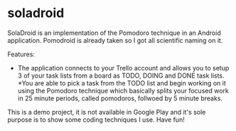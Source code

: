 # soladroid
SolaDroid is an implementation of the Pomodoro technique in an Android application. Pomodroid is already taken so I got all scientific naming on it.

Features:
* The application connects to your Trello account and allows you to setup 3 of your task lists from a board as TODO, DOING and DONE task lists.
*You are able to pick a task from the TODO list and begin working on it using the Pomodoro technique which basically splits your focused work in 25 minute periods, called pomodoros, follwoed by 5 minute breaks.

This is a demo project, it is not available in Google Play and it's sole purpose is to show some coding techniques I use.
Have fun!
